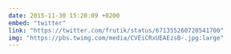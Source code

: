 ```yaml
---
date: 2015-11-30 15:20:09 +0200
embed: "twitter"
link: "https://twitter.com/frutik/status/671355260720541700"
img: "https://pbs.twimg.com/media/CVEiCRxUEAEzsB-.jpg:large"
---
```

